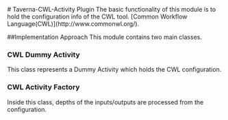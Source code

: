 
<snippet>
  <content>
# Taverna-CWL-Activity Plugin
The basic functionality of this module is to hold the configuration info of the CWL tool. [Common Workflow Language(CWL)](http://www.commonwl.org/). 

##Implementation Approach
This module contains two main classes. 

### CWL Dummy Activity
This class represents a Dummy Activity which holds the CWL configuration.

### CWL Activity Factory
Inside this class, depths of the inputs/outputs are processed from the configuration.


  </content>


</snippet>
